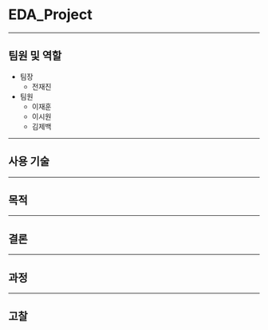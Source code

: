 # EDA_Project
----
## 팀원 및 역할
* 팀장
  - 전재진
* 팀원
  - 이재훈
  - 이시원
  - 김제백
---
## 사용 기술
---
## 목적 
---
## 결론
---
## 과정
---
## 고찰

